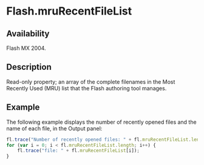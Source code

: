# Flash.mruRecentFileList

## Availability

Flash MX 2004.

## Description

Read-only property; an array of the complete filenames in the Most Recently Used (MRU) list that the Flash authoring tool manages.

## Example

The following example displays the number of recently opened files and the name of each file, in the Output panel:

```javascript
fl.trace("Number of recently opened files: " + fl.mruRecentFileList.length);
for (var i = 0; i < fl.mruRecentFileList.length; i++) {
    fl.trace("file: " + fl.mruRecentFileList[i]);
}
```
